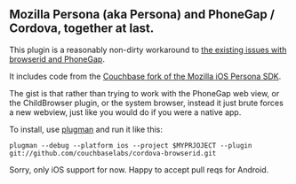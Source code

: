 ## Mozilla Persona (aka Persona) and PhoneGap / Cordova, together at last.

This plugin is a reasonably non-dirty workaround to [the existing issues with browserid and PhoneGap](https://github.com/mozilla/browserid/issues/2034).

It includes code from the [Couchbase fork of the Mozilla iOS Persona SDK](https://github.com/couchbaselabs/browserid-ios).

The gist is that rather than trying to work with the PhoneGap web view, or the ChildBrowser plugin, or the system browser, instead it just brute forces a new webview, just like you would do if you were a native app.

To install, use [plugman](https://github.com/imhotep/plugman) and run it like this:

	plugman --debug --platform ios --project $MYPRJOJECT --plugin git://github.com/couchbaselabs/cordova-browserid.git

Sorry, only iOS support for now. Happy to accept pull reqs for Android.
